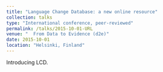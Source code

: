 ```yaml
---
title: "Language Change Database: a new online resource"
collection: talks
type: "International conference, peer-reviewed"
permalink: /talks/2015-10-01-URL
venue: "  From Data to Evidence (d2e)"
date: 2015-10-01
location: "Helsinki, Finland"
---
```


Introducing LCD.
